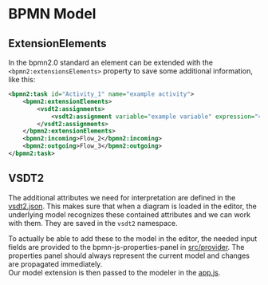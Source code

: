 # BPMN Model
## ExtensionElements
In the bpmn2.0 standard an element can be extended with the `<bpmn2:extensionsElements>` property to save some additional information, like this:
```xml
<bpmn2:task id="Activity_1" name="example activity">
    <bpmn2:extensionElements>
        <vsdt2:assignments>
            <vsdt2:assignment variable="example variable" expression="4" assignTime="START" />
        </vsdt2:assignments>
    </bpmn2:extensionElements>
    <bpmn2:incoming>Flow_2</bpmn2:incoming>
    <bpmn2:outgoing>Flow_3</bpmn2:outgoing>
</bpmn2:task>
```
## VSDT2
The additional attributes we need for interpretation are defined in the [vsdt2.json](../opaca-bpmn-editor/src/descriptors/vsdt2.json). This makes sure that when a diagram is loaded in the editor, the underlying model recognizes these contained attributes and we can work with them. They are saved in the `vsdt2` namespace.

To actually be able to add these to the model in the editor, the needed input fields are provided to the bpmn-js-properties-panel in [src/provider](../opaca-bpmn-editor/src/provider). The properties panel should always represent the current model and changes are propagated immediately.  
Our model extension is then passed to the modeler in the [app.js](../opaca-bpmn-editor/src/app.js).